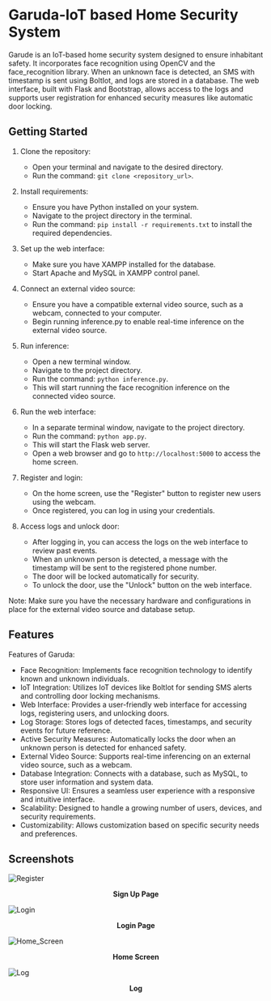 # Garuda‐IoT based Home Security System

Garude is an IoT-based home security system designed to ensure inhabitant safety. It incorporates face recognition using OpenCV and the face_recognition library. When an unknown face is detected, an SMS with timestamp is sent using BoltIot, and logs are stored in a database. The web interface, built with Flask and Bootstrap, allows access to the logs and supports user registration for enhanced security measures like automatic door locking.

## Getting Started

1. Clone the repository:

   - Open your terminal and navigate to the desired directory.
   - Run the command: `git clone <repository_url>`.

2. Install requirements:

   - Ensure you have Python installed on your system.
   - Navigate to the project directory in the terminal.
   - Run the command: `pip install -r requirements.txt` to install the required dependencies.

3. Set up the web interface:

   - Make sure you have XAMPP installed for the database.
   - Start Apache and MySQL in XAMPP control panel.

4. Connect an external video source:

   - Ensure you have a compatible external video source, such as a webcam, connected to your computer.
   - Begin running inference.py to enable real-time inference on the external video source.

5. Run inference:

   - Open a new terminal window.
   - Navigate to the project directory.
   - Run the command: `python inference.py`.
   - This will start running the face recognition inference on the connected video source.

6. Run the web interface:

   - In a separate terminal window, navigate to the project directory.
   - Run the command: `python app.py`.
   - This will start the Flask web server.
   - Open a web browser and go to `http://localhost:5000` to access the home screen.

7. Register and login:

   - On the home screen, use the "Register" button to register new users using the webcam.
   - Once registered, you can log in using your credentials.

8. Access logs and unlock door:

   - After logging in, you can access the logs on the web interface to review past events.
   - When an unknown person is detected, a message with the timestamp will be sent to the registered phone number.
   - The door will be locked automatically for security.
   - To unlock the door, use the "Unlock" button on the web interface.

Note: Make sure you have the necessary hardware and configurations in place for the external video source and database setup.



## Features

Features of Garuda:

- Face Recognition: Implements face recognition technology to identify known and unknown individuals.
- IoT Integration: Utilizes IoT devices like BoltIot for sending SMS alerts and controlling door locking mechanisms.
- Web Interface: Provides a user-friendly web interface for accessing logs, registering users, and unlocking doors.
- Log Storage: Stores logs of detected faces, timestamps, and security events for future reference.
- Active Security Measures: Automatically locks the door when an unknown person is detected for enhanced safety.
- External Video Source: Supports real-time inferencing on an external video source, such as a webcam.
- Database Integration: Connects with a database, such as MySQL, to store user information and system data.
- Responsive UI: Ensures a seamless user experience with a responsive and intuitive interface.
- Scalability: Designed to handle a growing number of users, devices, and security requirements.
- Customizability: Allows customization based on specific security needs and preferences.



## Screenshots

![Register](https://github.com/Guru-Prasad-2002/Garuda/assets/93508612/a8bfb7c4-e10d-46ba-88be-48e185f64b3e)
<p align="center">
  <strong>Sign Up Page</strong>
</p>

![Login](https://github.com/Guru-Prasad-2002/Garuda/assets/93508612/b971e168-af21-4860-930f-33d6173483c0)
<p align="center">
  <strong>Login Page</strong>
</p>

![Home_Screen](https://github.com/Guru-Prasad-2002/Garuda/assets/93508612/43dfd7e0-58d0-46c6-9d91-f3c853add0a5)
<p align="center">
  <strong>Home Screen</strong>
</p>

![Log](https://github.com/Guru-Prasad-2002/Garuda/assets/93508612/24da733f-619e-429c-8bca-898e8256f4c3)
<p align="center">
  <strong>Log</strong>
</p>

<!-- ![Log](https://github.com/Guru-Prasad-2002/Garuda/assets/93508612/24da733f-619e-429c-8bca-898e8256f4c3)
<p align="center">
  <strong>Log</strong>
</p>

![Log](https://github.com/Guru-Prasad-2002/Garuda/assets/93508612/24da733f-619e-429c-8bca-898e8256f4c3)
<p align="center">
  <strong>Log</strong>
</p>

![Log](https://github.com/Guru-Prasad-2002/Garuda/assets/93508612/24da733f-619e-429c-8bca-898e8256f4c3)
<p align="center">
  <strong>Log</strong>
</p>

![Log](https://github.com/Guru-Prasad-2002/Garuda/assets/93508612/24da733f-619e-429c-8bca-898e8256f4c3)
<p align="center">
  <strong>Log</strong>
</p>

![Log](https://github.com/Guru-Prasad-2002/Garuda/assets/93508612/24da733f-619e-429c-8bca-898e8256f4c3)
<p align="center">
  <strong>Log</strong>
</p>

![Log](https://github.com/Guru-Prasad-2002/Garuda/assets/93508612/24da733f-619e-429c-8bca-898e8256f4c3)
<p align="center">
  <strong>Log</strong>
</p>

 -->
